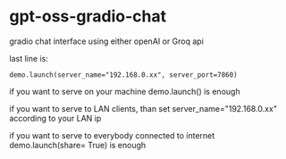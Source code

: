 # gpt-oss-gradio-chat
gradio chat interface using either openAI or Groq api

last line is:

    demo.launch(server_name="192.168.0.xx", server_port=7860)

if you want to serve on your machine demo.launch() is enough

if you want to serve to LAN clients, than set server_name="192.168.0.xx" according to your LAN ip

if you want to serve to everybody connected to internet demo.launch(share= True) is enough 


